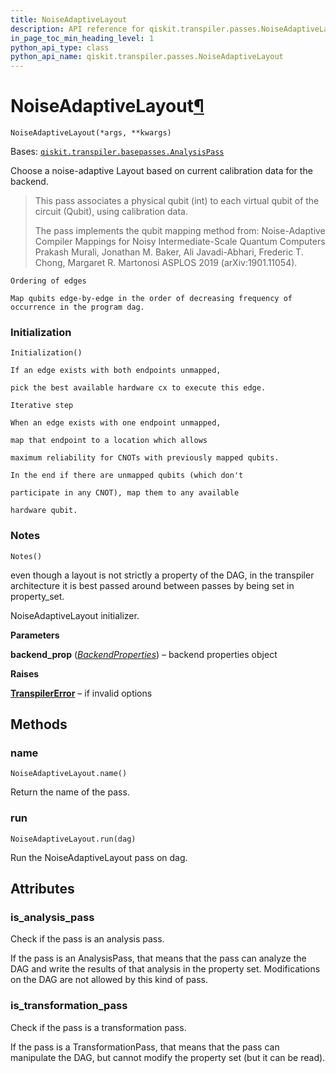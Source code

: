 ```yaml
---
title: NoiseAdaptiveLayout
description: API reference for qiskit.transpiler.passes.NoiseAdaptiveLayout
in_page_toc_min_heading_level: 1
python_api_type: class
python_api_name: qiskit.transpiler.passes.NoiseAdaptiveLayout
---
```


# NoiseAdaptiveLayout[¶](#noiseadaptivelayout "Permalink to this headline")

<span id="qiskit.transpiler.passes.NoiseAdaptiveLayout" />

`NoiseAdaptiveLayout(*args, **kwargs)`

Bases: [`qiskit.transpiler.basepasses.AnalysisPass`](qiskit.transpiler.AnalysisPass "qiskit.transpiler.basepasses.AnalysisPass")

Choose a noise-adaptive Layout based on current calibration data for the backend.

> This pass associates a physical qubit (int) to each virtual qubit of the circuit (Qubit), using calibration data.
>
> The pass implements the qubit mapping method from: Noise-Adaptive Compiler Mappings for Noisy Intermediate-Scale Quantum Computers Prakash Murali, Jonathan M. Baker, Ali Javadi-Abhari, Frederic T. Chong, Margaret R. Martonosi ASPLOS 2019 (arXiv:1901.11054).

<span id="undefined" />

`Ordering of edges`

<span id="undefined" />

`Map qubits edge-by-edge in the order of decreasing frequency of occurrence in the program dag.`

### Initialization

<span id="qiskit.transpiler.passes.NoiseAdaptiveLayout.Initialization" />

`Initialization()`

<span id="undefined" />

`If an edge exists with both endpoints unmapped,`

<span id="undefined" />

`pick the best available hardware cx to execute this edge.`

<span id="undefined" />

`Iterative step`

<span id="undefined" />

`When an edge exists with one endpoint unmapped,`

<span id="undefined" />

`map that endpoint to a location which allows`

<span id="undefined" />

`maximum reliability for CNOTs with previously mapped qubits.`

<span id="undefined" />

`In the end if there are unmapped qubits (which don't`

<span id="undefined" />

`participate in any CNOT), map them to any available`

<span id="undefined" />

`hardware qubit.`

### Notes

<span id="qiskit.transpiler.passes.NoiseAdaptiveLayout.Notes" />

`Notes()`

even though a layout is not strictly a property of the DAG, in the transpiler architecture it is best passed around between passes by being set in property\_set.

NoiseAdaptiveLayout initializer.

**Parameters**

**backend\_prop** ([*BackendProperties*](qiskit.providers.models.BackendProperties "qiskit.providers.models.BackendProperties")) – backend properties object

**Raises**

[**TranspilerError**](qiskit.transpiler.TranspilerError "qiskit.transpiler.TranspilerError") – if invalid options

## Methods

### name

<span id="qiskit.transpiler.passes.NoiseAdaptiveLayout.name" />

`NoiseAdaptiveLayout.name()`

Return the name of the pass.

### run

<span id="qiskit.transpiler.passes.NoiseAdaptiveLayout.run" />

`NoiseAdaptiveLayout.run(dag)`

Run the NoiseAdaptiveLayout pass on dag.

## Attributes

<span id="qiskit.transpiler.passes.NoiseAdaptiveLayout.is_analysis_pass" />

### is\_analysis\_pass

Check if the pass is an analysis pass.

If the pass is an AnalysisPass, that means that the pass can analyze the DAG and write the results of that analysis in the property set. Modifications on the DAG are not allowed by this kind of pass.

<span id="qiskit.transpiler.passes.NoiseAdaptiveLayout.is_transformation_pass" />

### is\_transformation\_pass

Check if the pass is a transformation pass.

If the pass is a TransformationPass, that means that the pass can manipulate the DAG, but cannot modify the property set (but it can be read).

